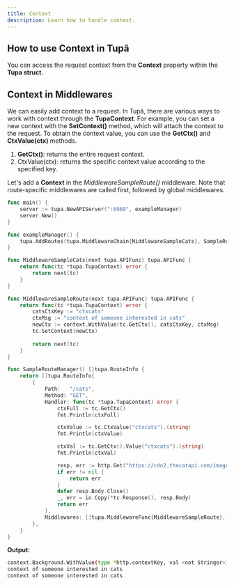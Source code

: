 ```yaml
---
title: Context
description: Learn how to handle context.
---
```

## How to use Context in Tupã

You can access the request context from the **Context** property within the **Tupa struct**.

## Context in Middlewares

We can easily add context to a request. In Tupã, there are various ways to work with context through the **TupaContext**. For example, you can set a new context with the **SetContext()** method, which will attach the context to the request. To obtain the context value, you can use the **GetCtx()** and **CtxValue(ctx)** methods.

1. **GetCtx()**: returns the entire request context.
2. CtxValue(ctx): returns the specific context value according to the specified key.

Let's add a **Context** in the _MiddlewareSampleRoute()_ middleware. Note that route-specific middlewares are called first, followed by global middlewares.

```go
func main() {
	server := tupa.NewAPIServer(":6969", exampleManager)
	server.New()
}

func exampleManager() {
	tupa.AddRoutes(tupa.MiddlewareChain{MiddlewareSampleCats}, SampleRouteManager)
}

func MiddlewareSampleCats(next tupa.APIFunc) tupa.APIFunc {
	return func(tc *tupa.TupaContext) error {
		return next(tc)
	}
}

func MiddlewareSampleRoute(next tupa.APIFunc) tupa.APIFunc {
	return func(tc *tupa.TupaContext) error {
		catsCtxKey := "ctxcats"
		ctxMsg := "context of someone interested in cats"
		newCtx := context.WithValue(tc.GetCtx(), catsCtxKey, ctxMsg)
		tc.SetContext(newCtx)
		
		return next(tc)
	}
}

func SampleRouteManager() []tupa.RouteInfo {
	return []tupa.RouteInfo{
		{
			Path:   "/cats",
			Method: "GET",
			Handler: func(tc *tupa.TupaContext) error {
				ctxFull := tc.GetCtx()
				fmt.Println(ctxFull)

				ctxValue := tc.CtxValue("ctxcats").(string)
				fmt.Println(ctxValue)

				ctxVal := tc.GetCtx().Value("ctxcats").(string)
				fmt.Println(ctxVal)

				resp, err := http.Get("https://cdn2.thecatapi.com/images/dN6eoeLjY.jpg")
				if err != nil {
					return err
				}
				defer resp.Body.Close()
				_, err = io.Copy(*tc.Response(), resp.Body)
				return err
			},
			Middlewares: []tupa.MiddlewareFunc{MiddlewareSampleRoute},
		},
	}
}
```

**Output:**

```bash
context.Background.WithValue(type *http.contextKey, val <not Stringer>).WithValue(type *http.contextKey, val [::1]:6969).WithCancel.WithCancel.WithValue(type mux.contextKey, val <not Stringer>).WithValue(type mux.contextKey, val <not Stringer>).WithValue(type string, val context of someone interested in cats)
context of someone interested in cats
context of someone interested in cats
```